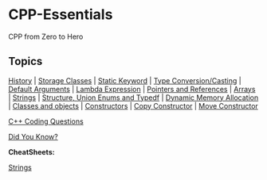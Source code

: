 # CPP-Essentials

CPP from Zero to Hero

## Topics

[History](/Theory/history.md) | [Storage Classes](/Theory/storageClasses.md) | [Static Keyword](/Theory/staticKeyword.md) | [Type Conversion/Casting](/Theory/typeCasting.md) | [Default Arguments](/Theory/defaultarguments.md) | [Lambda Expression](/Theory/lambdaExpression.md) | [Pointers and References](/Theory/pointersAndReferences.md) | [Arrays](/Theory/array.md) | [Strings](/Theory/strings.md) | [Structure, Union Enums and Typedf](/Theory/structures.md) | [Dynamic Memory Allocation](/Theory/dymanicMemory.md) | [Classes and objects](/Theory/classesAndObjects.md) | [Constructors](/Theory/constructors.md) | [Copy Constructor](/Theory/copyConstructor.md) | [Move Constructor](/Theory/moveConstructor.md)

[C++ Coding Questions](/Theory/codingQuestions.md)

[Did You Know?](/Theory/didYouKnow.md)

**CheatSheets:**

[Strings](/Theory/stringCheatSheet.md)
